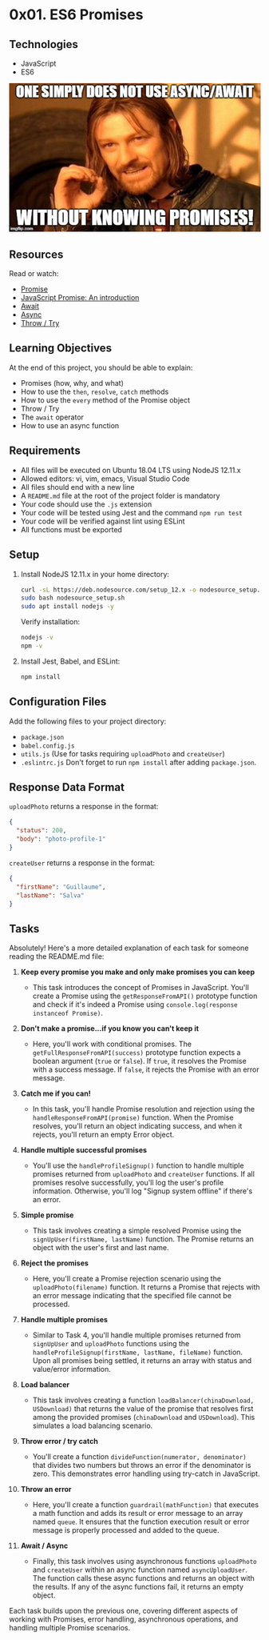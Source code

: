 
# 0x01. ES6 Promises

## Technologies
- JavaScript
- ES6

![Promise](images/75862d67ca51a042003c.jpeg)


## Resources
Read or watch:
- [Promise](https://developer.mozilla.org/en-US/docs/Web/JavaScript/Reference/Global_Objects/Promise)
- [JavaScript Promise: An introduction](https://developer.mozilla.org/en-US/docs/Web/JavaScript/Guide/Using_promises)
- [Await](https://developer.mozilla.org/en-US/docs/Web/JavaScript/Reference/Operators/await)
- [Async](https://developer.mozilla.org/en-US/docs/Web/JavaScript/Reference/Statements/async_function)
- [Throw / Try](https://developer.mozilla.org/en-US/docs/Web/JavaScript/Reference/Statements/try...catch)

## Learning Objectives
At the end of this project, you should be able to explain:
- Promises (how, why, and what)
- How to use the `then`, `resolve`, `catch` methods
- How to use the `every` method of the Promise object
- Throw / Try
- The `await` operator
- How to use an async function

## Requirements
- All files will be executed on Ubuntu 18.04 LTS using NodeJS 12.11.x
- Allowed editors: vi, vim, emacs, Visual Studio Code
- All files should end with a new line
- A `README.md` file at the root of the project folder is mandatory
- Your code should use the `.js` extension
- Your code will be tested using Jest and the command `npm run test`
- Your code will be verified against lint using ESLint
- All functions must be exported

## Setup
1. Install NodeJS 12.11.x in your home directory:
   ```bash
   curl -sL https://deb.nodesource.com/setup_12.x -o nodesource_setup.sh
   sudo bash nodesource_setup.sh
   sudo apt install nodejs -y
   ```
   Verify installation:
   ```bash
   nodejs -v
   npm -v
   ```
2. Install Jest, Babel, and ESLint:
   ```bash
   npm install
   ```

## Configuration Files
Add the following files to your project directory:
- `package.json`
- `babel.config.js`
- `utils.js` (Use for tasks requiring `uploadPhoto` and `createUser`)
- `.eslintrc.js`
Don't forget to run `npm install` after adding `package.json`.

## Response Data Format
`uploadPhoto` returns a response in the format:
```json
{
  "status": 200,
  "body": "photo-profile-1"
}
```
`createUser` returns a response in the format:
```json
{
  "firstName": "Guillaume",
  "lastName": "Salva"
}
```

## Tasks
Absolutely! Here's a more detailed explanation of each task for someone reading the README.md file:

1. **Keep every promise you make and only make promises you can keep**
   - This task introduces the concept of Promises in JavaScript. You'll create a Promise using the `getResponseFromAPI()` prototype function and check if it's indeed a Promise using `console.log(response instanceof Promise)`.

2. **Don't make a promise...if you know you can't keep it**
   - Here, you'll work with conditional promises. The `getFullResponseFromAPI(success)` prototype function expects a boolean argument (`true` or `false`). If `true`, it resolves the Promise with a success message. If `false`, it rejects the Promise with an error message.

3. **Catch me if you can!**
   - In this task, you'll handle Promise resolution and rejection using the `handleResponseFromAPI(promise)` function. When the Promise resolves, you'll return an object indicating success, and when it rejects, you'll return an empty Error object.

4. **Handle multiple successful promises**
   - You'll use the `handleProfileSignup()` function to handle multiple promises returned from `uploadPhoto` and `createUser` functions. If all promises resolve successfully, you'll log the user's profile information. Otherwise, you'll log "Signup system offline" if there's an error.

5. **Simple promise**
   - This task involves creating a simple resolved Promise using the `signUpUser(firstName, lastName)` function. The Promise returns an object with the user's first and last name.

6. **Reject the promises**
   - Here, you'll create a Promise rejection scenario using the `uploadPhoto(filename)` function. It returns a Promise that rejects with an error message indicating that the specified file cannot be processed.

7. **Handle multiple promises**
   - Similar to Task 4, you'll handle multiple promises returned from `signUpUser` and `uploadPhoto` functions using the `handleProfileSignup(firstName, lastName, fileName)` function. Upon all promises being settled, it returns an array with status and value/error information.

8. **Load balancer**
   - This task involves creating a function `loadBalancer(chinaDownload, USDownload)` that returns the value of the promise that resolves first among the provided promises (`chinaDownload` and `USDownload`). This simulates a load balancing scenario.

9. **Throw error / try catch**
   - You'll create a function `divideFunction(numerator, denominator)` that divides two numbers but throws an error if the denominator is zero. This demonstrates error handling using try-catch in JavaScript.

10. **Throw an error**
    - Here, you'll create a function `guardrail(mathFunction)` that executes a math function and adds its result or error message to an array named `queue`. It ensures that the function execution result or error message is properly processed and added to the queue.

11. **Await / Async**
    - Finally, this task involves using asynchronous functions `uploadPhoto` and `createUser` within an async function named `asyncUploadUser`. The function calls these async functions and returns an object with the results. If any of the async functions fail, it returns an empty object.

Each task builds upon the previous one, covering different aspects of working with Promises, error handling, asynchronous operations, and handling multiple Promise scenarios. 